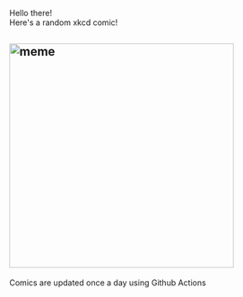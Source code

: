 Hello there! <br>Here's a random xkcd comic!<br>
## <img src="https://imgs.xkcd.com/comics/ai_box_experiment.png" alt="meme" width="400"/><br>
Comics are updated once a day using Github Actions